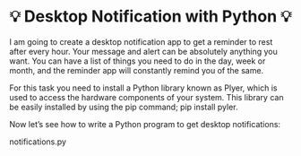 ## <h1 align="center"> 💡 Desktop Notification with Python 💡 </h1>

I am going to create a desktop notification app to get a reminder to rest after every hour. 
Your message and alert can be absolutely anything you want. You can have a list of things you need to do in the day, week or month, and
the reminder app will constantly remind you of the same.

For this task you need to install a Python library known as Plyer, which is used to access the hardware components of your system.
This library can be easily installed by using the pip command; pip install pyler.

Now let’s see how to write a Python program to get desktop notifications:

notifications.py
